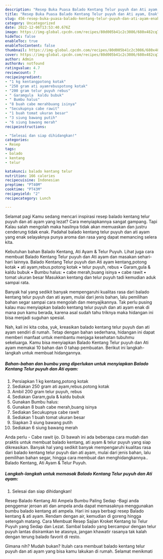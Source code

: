 ```yaml
---
description: "Resep Buka Puasa Balado Kentang Telur puyuh dan Ati ayam, Enak"
title: "Resep Buka Puasa Balado Kentang Telur puyuh dan Ati ayam, Enak"
slug: 456-resep-buka-puasa-balado-kentang-telur-puyuh-dan-ati-ayam-enak
category: Uncategorized
date: 2022-12-06T13:53:40.676Z
image: https://img-global.cpcdn.com/recipes/80d005b41c2c3086/680x482cq70/balado-kentang-telur-puyuh-dan-ati-ayam-foto-resep-utama.jpg
hideToc: false
enableToc: true
enableTocContent: false
thumbnail: https://img-global.cpcdn.com/recipes/80d005b41c2c3086/680x482cq70/balado-kentang-telur-puyuh-dan-ati-ayam-foto-resep-utama.jpg
cover: https://img-global.cpcdn.com/recipes/80d005b41c2c3086/680x482cq70/balado-kentang-telur-puyuh-dan-ati-ayam-foto-resep-utama.jpg
author: Admin
authorAv: notfound
ratingvalue: 4.7
reviewcount: 7
recipeingredient:
- "1 kg kentangpotong kotak"
- "250 gram ati ayamrebuspotong kotak"
- "200 gram telur puyuh rebus"
- " Garamgula  kaldu bubuk"
- " Bumbu halus"
- "8 buah cabe merahbuang isinya"
- "Secukupnya cabe rawit"
- "1 buah tomat ukuran besar"
- "3 siung bawang putih"
- "6 siung bawang merah"
recipeinstructions:

- "Selesai dan siap dihidangkan!"
categories:
- Resep
tags:
- balado
- kentang
- telur

katakunci: balado kentang telur 
nutrition: 166 calories
recipecuisine: Indonesian
preptime: "PT40M"
cooktime: "PT43M"
recipeyield: "2"
recipecategory: Lunch

---
```



Selamat pagi Kamu sedang mencari inspirasi resep balado kentang telur puyuh dan ati ayam yang lezat? Cara menyiapkannya sangat gampang. Tapi Kalau salah mengolah maka hasilnya tidak akan memuaskan dan justru cenderung tidak enak. Padahal balado kentang telur puyuh dan ati ayam yang enak selayaknya punya aroma dan rasa yang dapat memancing selera kita.


Kebutuhan bahan Balado Kentang, Ati Ayam &amp; Telur Puyuh. Lihat juga cara membuat Balado Kentang Telur puyuh dan Ati ayam dan masakan sehari-hari lainnya. Balado Kentang Telur puyuh dan Ati ayam kentang,potong kotak • ati ayam,rebus.potong kotak • telur puyuh, rebus • Garam,gula &amp; kaldu bubuk • Bumbu halus: • cabe merah,buang isinya • cabe rawit • tomat ukuran besar Masukkan kentang dan telur puyuh tadi kemudian aduk sampai rata.

Banyak hal yang sedikit banyak mempengaruhi kualitas rasa dari balado kentang telur puyuh dan ati ayam, mulai dari jenis bahan, lalu pemilihan bahan segar sampai cara mengolah dan menyajikannya. Tak perlu pusing kalau mau menyiapkan balado kentang telur puyuh dan ati ayam enak di mana pun kamu berada, karena asal sudah tahu triknya maka hidangan ini bisa menjadi suguhan spesial.


Nah, kali ini kita coba, yuk, kreasikan balado kentang telur puyuh dan ati ayam sendiri di rumah. Tetap dengan bahan sederhana, hidangan ini dapat memberi manfaat untuk membantu menjaga kesehatan tubuhmu sekeluarga. Kamu bisa menyiapkan Balado Kentang Telur puyuh dan Ati ayam memakai 10 bahan dan 0 tahap pembuatan. Berikut ini langkah-langkah untuk membuat hidangannya.

<!--inarticleads1-->

##### Bahan-bahan dan bumbu yang diperlukan untuk menyiapkan Balado Kentang Telur puyuh dan Ati ayam:

1. Persiapkan 1 kg kentang,potong kotak
1. Sediakan 250 gram ati ayam,rebus.potong kotak
1. Ambil 200 gram telur puyuh, rebus
1. Sediakan  Garam,gula &amp; kaldu bubuk
1. Gunakan  Bumbu halus:
1. Gunakan 8 buah cabe merah,buang isinya
1. Sediakan Secukupnya cabe rawit
1. Sediakan 1 buah tomat ukuran besar
1. Siapkan 3 siung bawang putih
1. Sediakan 6 siung bawang merah


Anda perlu - Cabe rawit ijo. Di bawah ini ada beberapa cara mudah dan praktis untuk membuat balado kentang, ati ayam &amp; telur puyuh yang siap dikreasikan. Banyak hal yang sedikit banyak mempengaruhi kualitas rasa dari balado kentang telur puyuh dan ati ayam, mulai dari jenis bahan, lalu pemilihan bahan segar, hingga cara membuat dan menghidangkannya.. Balado Kentang, Ati Ayam &amp; Telur Puyuh. 

<!--inarticleads2-->

##### Langkah-langkah untuk memasak Balado Kentang Telur puyuh dan Ati ayam:


1. Selesai dan siap dihidangkan!

Resep Balado Kentang Ati Ampela Bumbu Paling Sedap -Bagi anda penggemar jeroan ati dan ampela anda dapat memasaknya menggunakan bumbu balado kentang ati ampela. Hari ini saya berbagi resep Balado kentang &amp; ati ayam. Rendam dengan air, kemudian di goreng hingga setengah matang. Cara Membuat Resep Sajian Kroket Kentang Isi Telur Puyuh yang Sedap dan Lezat. Sambal balado yang bercampur dengan telur puyuh lantas disiramkan ke atasnya, jangan khawatir rasanya tak kalah dengan terung balado favorit di resto. 

Gimana nih? Mudah bukan? Itulah cara membuat balado kentang telur puyuh dan ati ayam yang bisa kamu lakukan di rumah. Selamat menikmati
